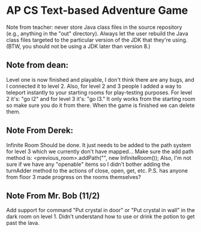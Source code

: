 # AP CS Text-based Adventure Game

Note from teacher: never store Java class files in the source repository (e.g., anything in the "out" directory). Always let the user rebuild the Java class files targeted to the particular version of the JDK that they're using. (BTW, you should not be using a JDK later than version 8.)

## Note from dean:
Level one is now finished and playable, I don't think there are any bugs, and I connected it to level 2. Also, for level 2 and 3 people I added a way to teleport instantly to your starting rooms for play-testing purposes. For level 2 it's: "go l2" and for level 3 it's: "go l3." It only works from the starting room so make sure you do it from there. When the game is finished we can delete them.

## Note From Derek:
Infinite Room Should be done. It just needs to be added to the path system for level 3 which we currently don't have mapped... Make sure the add path method is:
<previous_room>.addPath("<direction>", new InfiniteRoom());
Also, I'm not sure if we have any "openable" items so I didn't bother adding the turnAdder method to the actions of close, open, get, etc.
P.S. has anyone from floor 3 made progress on the rooms themselves?

## Note From Mr. Bob (11/2)
Add support for command "Put crystal in door" or "Put crystal in wall" in the dark room on level 1.
Didn't understand how to use or drink the potion to get past the lava.